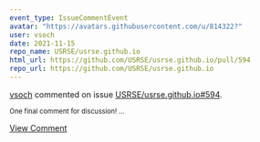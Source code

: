 ```yaml
---
event_type: IssueCommentEvent
avatar: "https://avatars.githubusercontent.com/u/814322?"
user: vsoch
date: 2021-11-15
repo_name: USRSE/usrse.github.io
html_url: https://github.com/USRSE/usrse.github.io/pull/594
repo_url: https://github.com/USRSE/usrse.github.io
---
```


<a href='https://github.com/vsoch' target='_blank'>vsoch</a> commented on issue <a href='https://github.com/USRSE/usrse.github.io/pull/594' target='_blank'>USRSE/usrse.github.io#594</a>.

<small>One final comment for discussion!...</small>

<a href='https://github.com/USRSE/usrse.github.io/pull/594' target='_blank'>View Comment</a>